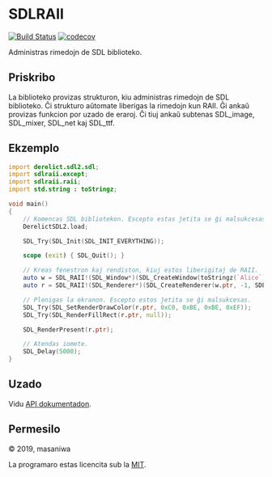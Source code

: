 # SDLRAII

[![Build Status](https://travis-ci.com/masaniwasdp/SDLRAII.svg?branch=master)](https://travis-ci.com/github/masaniwasdp/SDLRAII)
[![codecov](https://codecov.io/gh/masaniwasdp/SDLRAII/branch/master/graph/badge.svg)](https://codecov.io/gh/masaniwasdp/SDLRAII)

Administras rimedojn de SDL biblioteko.

## Priskribo

La biblioteko provizas strukturon, kiu administras rimedojn de SDL biblioteko.
Ĉi strukturo aŭtomate liberigas la rimedojn kun RAII.
Ĝi ankaŭ provizas funkcion por uzado de eraroj.
Ĉi tiuj ankaŭ subtenas SDL_image, SDL_mixer, SDL_net kaj SDL_ttf.

## Ekzemplo

``` d
import derelict.sdl2.sdl;
import sdlraii.except;
import sdlraii.raii;
import std.string : toStringz;

void main()
{
    // Komencas SDL bibliotekon. Escepto estas ĵetita se ĝi malsukcesas.
    DerelictSDL2.load;

    SDL_Try(SDL_Init(SDL_INIT_EVERYTHING));

    scope (exit) { SDL_Quit(); }

    // Kreas fenestron kaj rendiston, kiuj estos liberigitaj de RAII.
    auto w = SDL_RAII!(SDL_Window*)(SDL_CreateWindow(toStringz(`Alice`), 0, 0, 77, 16, SDL_WINDOW_SHOWN));
    auto r = SDL_RAII!(SDL_Renderer*)(SDL_CreateRenderer(w.ptr, -1, SDL_RENDERER_ACCELERATED));

    // Plenigas la ekranon. Escepto estos ĵetita se ĝi malsukcesas.
    SDL_Try(SDL_SetRenderDrawColor(r.ptr, 0xC0, 0xBE, 0xBE, 0xEF));
    SDL_Try(SDL_RenderFillRect(r.ptr, null));

    SDL_RenderPresent(r.ptr);

    // Atendas iomete.
    SDL_Delay(5000);
}
```

## Uzado

Vidu [API dokumentadon](https://masaniwasdp.github.io/SDLRAII).

## Permesilo

© 2019, masaniwa

La programaro estas licencita sub la [MIT](https://github.com/masaniwasdp/SDLRAII/blob/master/LICENCE).
